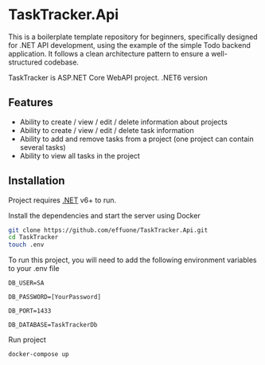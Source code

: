 # TaskTracker.Api

This is a boilerplate template repository for beginners, specifically designed for .NET API development, using the example of the simple Todo backend application. It follows a clean architecture pattern to ensure a well-structured codebase.

TaskTracker is ASP.NET Core WebAPI project. .NET6 version

## Features

- Ability to create / view / edit / delete information about projects
- Ability to create / view / edit / delete task information
- Ability to add and remove tasks from a project (one project can contain several tasks)
- Ability to view all tasks in the project

## Installation

Project requires [.NET](https://dotnet.microsoft.com/en-us/) v6+ to run.

Install the dependencies and start the server using Docker

```sh
git clone https://github.com/effuone/TaskTracker.Api.git
cd TaskTracker
touch .env
```
To run this project, you will need to add the following environment variables to your .env file

`DB_USER=SA`

`DB_PASSWORD=[YourPassword]`

`DB_PORT=1433`

`DB_DATABASE=TaskTrackerDb`

Run project 
```sh
docker-compose up
```
